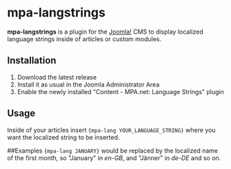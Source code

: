 # mpa-langstrings
**mpa-langstrings** is a plugin for the [Joomla!](http://joomla.org) CMS to display localized language strings inside of articles or custom modules.  

## Installation
1. Download the latest release
2. Install it as usual in the Joomla Administrator Area
3. Enable the newly installed "Content - MPA.net: Language Strings" plugin

## Usage
Inside of your articles insert `{mpa-lang YOUR_LANGUAGE_STRING}` where you want the localized string to be inserted.

##Examples
`{mpa-lang JANUARY}` would be replaced by the localized name of the first month, so "January" in *en-GB*, and "Jänner" in *de-DE* and so on.
 
